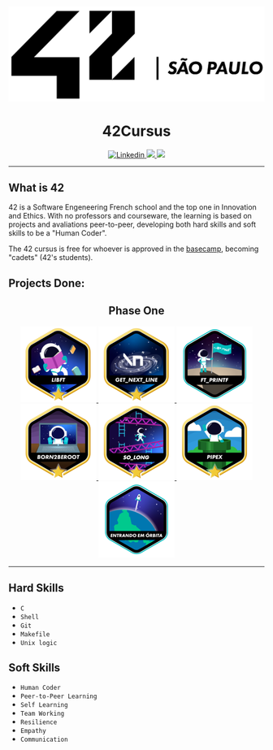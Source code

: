<div align="center">
	<a href="https://www.42sp.org.br/">
		<img src="./img/42-saopaulo.png">
	</a>
</div>

<h1 align="center"> 42Cursus </h1>

<p align="center">
	<a href="https://www.linkedin.com/in/lucasdatiliocarderelli/">
    	<img alt="Linkedin" src="https://img.shields.io/badge/Lucas Datilio Carderelli-blue?style=flat&logo=Linkedin&logoColor=white" />
  	</a>
	<a href="https://github.com/LucasDatilioCarderelli" alt="login intra">
    	<img src="https://img.shields.io/badge/-ldatilio-gray?style=flat&logo=42&logoColor=white" />
	</a>
    <img src="https://img.shields.io/github/last-commit/LucasDatilioCarderelli/42cursus?color=blue">

</p>

---

## What is 42

42 is a Software Engeneering French school and the top one in Innovation and Ethics. With no professors and courseware, the learning is based on projects and avaliations peer-to-peer, developing both hard skills and soft skills to be a "Human Coder".

The 42 cursus is free for whoever is approved in the [basecamp](https://github.com/LucasDatilioCarderelli/42Basecamp), becoming "cadets" (42's students).

## Projects Done:

<div align="center">
	<h2> Phase One </h2>
	<a alt="libft" href="https://github.com/LucasDatilioCarderelli/00-Libft">
		<img src="./img/libft.png">
	</a>
	<a alt="get next line" href="https://github.com/LucasDatilioCarderelli/01-Get_next_line">
		<img src="./img/gnl.png">
	</a>
	<a alt="ft_printf" href="https://github.com/LucasDatilioCarderelli/01-Printf">
		<img src="./img/printf.png">
	</a>
	<br>
	<a alt="born2beRoot" href="https://github.com/LucasDatilioCarderelli/01-Born2beRoot">
		<img src="./img/born2beroot.png">
	</a>
	<a alt="so_long" href="https://github.com/LucasDatilioCarderelli/02-So_long">
		<img src="./img/so_long.png">
	</a>
	<a alt="pipex" href="https://github.com/LucasDatilioCarderelli/02-Pipex">
		<img src="./img/pipex.png">
	</a>
	<br>
	<a alt="fase one">
		<img src="./img/fase1.png">
	</a>
</div>

---

## Hard Skills

* ``C``
* ``Shell``
* ``Git``
* ``Makefile``
* ``Unix logic``

## Soft Skills


* ``Human Coder``
* ``Peer-to-Peer Learning``
* ``Self Learning``
* ``Team Working``
* ``Resilience``
* ``Empathy``
* ``Communication``
